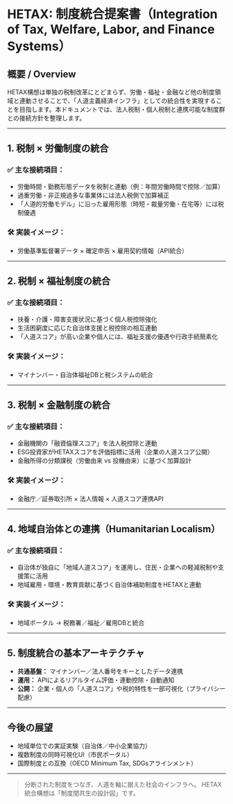 # HETAX: 制度統合提案書（Integration of Tax, Welfare, Labor, and Finance Systems）

## 概要 / Overview

HETAX構想は単独の税制改革にとどまらず、労働・福祉・金融など他の制度領域と連動させることで、「人道主義経済インフラ」としての統合性を実現することを目指します。本ドキュメントでは、法人税制・個人税制と連携可能な制度群との接続方針を整理します。

---

## 1. 税制 × 労働制度の統合

### ✅ 主な接続項目：

* 労働時間・勤務形態データを税制と連動（例：年間労働時間で控除／加算）
* 過重労働・非正規過多な事業体には法人税側で加算補正
* 「人道的労働モデル」に沿った雇用形態（時短・裁量労働・在宅等）には税制優遇

### 🛠 実装イメージ：

* 労働基準監督署データ × 確定申告 × 雇用契約情報（API統合）

---

## 2. 税制 × 福祉制度の統合

### ✅ 主な接続項目：

* 扶養・介護・障害支援状況に基づく個人税控除強化
* 生活困窮度に応じた自治体支援と税控除の相互連動
* 「人道スコア」が高い企業や個人には、福祉支援の優遇や行政手続簡素化

### 🛠 実装イメージ：

* マイナンバー・自治体福祉DBと税システムの統合

---

## 3. 税制 × 金融制度の統合

### ✅ 主な接続項目：

* 金融機関の「融資倫理スコア」を法人税控除と連動
* ESG投資家がHETAXスコアを評価指標に活用（企業の人道スコア公開）
* 金融所得の分類課税（労働由来 vs 投機由来）に基づく加算設計

### 🛠 実装イメージ：

* 金融庁／証券取引所 × 法人情報 × 人道スコア連携API

---

## 4. 地域自治体との連携（Humanitarian Localism）

### ✅ 主な接続項目：

* 自治体が独自に「地域人道スコア」を運用し、住民・企業への軽減税制や支援策に活用
* 地域雇用・環境・教育貢献に基づく自治体補助制度をHETAXと連動

### 🛠 実装イメージ：

* 地域ポータル → 税務署／福祉／雇用DBと統合

---

## 5. 制度統合の基本アーキテクチャ

* **共通基盤：** マイナンバー／法人番号をキーとしたデータ連携
* **運用：** APIによるリアルタイム評価・連動控除・自動通知
* **公開：** 企業・個人の「人道スコア」や税的特性を一部可視化（プライバシー配慮）

---

## 今後の展望

* 地域単位での実証実験（自治体／中小企業協力）
* 複数制度の同時可視化UI（市民ポータル）
* 国際制度との互換（OECD Minimum Tax, SDGsアラインメント）

---

> 分断された制度をつなぎ、人道を軸に据えた社会のインフラへ。
> HETAX統合構想は「制度間共生の設計図」です。

